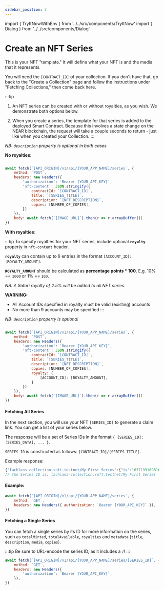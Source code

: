 ```yaml
---
sidebar_position: 3
---
```

import { TryItNowWithEnv } from '../../src/components/TryItNow'
import { Dialog } from '../../src/components/Dialog'

# Create an NFT Series

This is your NFT "template." It will define what your NFT is and the media that it represents.

You will need the `[CONTRACT_ID]` of your collection. If you don't have that, go back to the "Create a Collection" page and follow the instructions under "Fetching Collections," then come back here.

:::tip
1. An NFT series can be created with or without royalties, as you wish. We demonstrate both options below.

2. When you create a series, the template for that series is added to the deployed Smart Contract. Because this involves a state change on the NEAR blockchain, the request will take a couple seconds to return - just like when you created your Collection.
:::

*NB: `description` property is optional in both cases*

**No royalties:**

```js

await fetch(`[API_ORIGIN]/v1/api/[YOUR_APP_NAME]/series`, {
	method: `POST`,
	headers: new Headers({
		'authorization': `Bearer [YOUR_API_KEY]`,
		'nft-content': JSON.stringify({
			contractId: `[CONTRACT_ID]`,
			title: `[SERIES_TITLE]`,
			description: `[NFT_DESCRIPTION]`,
			copies: [NUMBER_OF_COPIES],
		})
	}),
	body: await fetch(`[IMAGE_URL]`).then(r => r.arrayBuffer())
})
```
<TryItNowWithEnv />

**With royalties:**

:::tip
To specify royalties for your NFT series, include optional **`royalty`** property in `nft-content` header.

**`royalty`** can contain up to 9 entries in the format `[ACCOUNT_ID]: [ROYALTY_AMOUNT]`.

**`ROYALTY_AMOUNT`** should be calculated as **percentage points * 100**. E.g. 10% == `1000` or 1% == `100`.

*NB: A Satori royalty of 2.5% will be added to all NFT series.*

**WARNING:**
- All Account IDs specified in royalty must be valid (existing) accounts
- No more than 9 accounts may be specified
:::

*NB: `description` property is optional*

```js

await fetch(`[API_ORIGIN]/v1/api/[YOUR_APP_NAME]/series`, {
	method: `POST`,
	headers: new Headers({
		'authorization': `Bearer [YOUR_API_KEY]`,
		'nft-content': JSON.stringify({
			contractId: `[CONTRACT_ID]`,
			title: `[SERIES_TITLE]`,
			description: `[NFT_DESCRIPTION]`,
			copies: [NUMBER_OF_COPIES],
			royalty: {
				[ACCOUNT_ID]: [ROYALTY_AMOUNT],
			}
		})
	}),
	body: await fetch(`[IMAGE_URL]`).then(r => r.arrayBuffer())
})
```
<TryItNowWithEnv />

#### Fetching All Series

In the next section, you will use your NFT `[SERIES_ID]` to generate a claim link. You can get a list of your series below.

The response will be a set of Series IDs in the format `{ [SERIES_ID]: [SERIES_DATA], ... }`.

`SERIES_ID` is constructed as follows: `[CONTRACT_ID]/[SERIES_TITLE]`.

Example response:

```js
{"lachlans-collection.snft.testnet/My First Series":{"ts":1637199109816}}
// The Series ID is: lachlans-collection.snft.testnet/My First Series
```

#### Example:

```js
await fetch(`[API_ORIGIN]/v1/api/[YOUR_APP_NAME]/series`, {
	method: `GET`,
	headers: new Headers({ authorization: `Bearer [YOUR_API_KEY]` }),
})
```
<TryItNowWithEnv />

#### Fetching a Single Series

You can fetch a single series by its ID for more information on the series, such as `totalMinted`, `totalAvailable`, `royalties` and `metadata` (`title`, `description`, `media`, `copies`).

:::tip
Be sure to URL-encode the series ID, as it includes a `/`!
:::

```js
await fetch(`[API_ORIGIN]/v1/api/[YOUR_APP_NAME]/series/[SERIES_ID]`, {
	method: `GET`,
	headers: new Headers({
		'authorization': `Bearer [YOUR_API_KEY]`,
	}),
})
```
<TryItNowWithEnv />
<Dialog />
